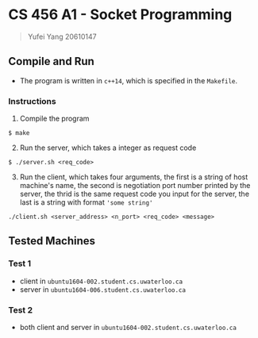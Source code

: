 # CS 456 A1 - Socket Programming

> Yufei Yang
> 20610147

## Compile and Run

- The program is written in `c++14`, which is specified in the `Makefile`.

### Instructions

1. Compile the program
```
$ make
```

2. Run the server, which takes a integer as request code
```
$ ./server.sh <req_code>
```

3. Run the client, which takes four arguments, the first is a string of host machine's name, the second is negotiation port number printed by the server, the thrid is the same request code you input for the server, the last is a string with format `'some string'`
```
./client.sh <server_address> <n_port> <req_code> <message>
```

## Tested Machines

### Test 1

- client in `ubuntu1604-002.student.cs.uwaterloo.ca`
- server in `ubuntu1604-006.student.cs.uwaterloo.ca`

### Test 2

- both client and server in `ubuntu1604-002.student.cs.uwaterloo.ca`
